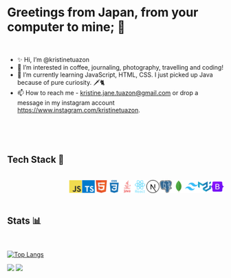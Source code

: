 <br />


  # Greetings from Japan, from your computer to mine; 🍡

<br />

- ✨ Hi, I’m @kristinetuazon 
- 👀 I’m interested in coffee, journaling, photography, travelling and coding!
- 🌱 I’m currently learning JavaScript, HTML, CSS. I just picked up Java because of pure curiosity. 🗡🐈
- 📫 How to reach me - kristine.jane.tuazon@gmail.com or drop a message in my instagram account https://www.instagram.com/kristinetuazon.

<br />
<br />
<br />

## Tech Stack 🥞

<br />

<img align="right" width="30" height="30" src="https://github.com/devicons/devicon/blob/master/icons/bootstrap/bootstrap-original.svg">
<img align="right" width="30" height="30" src="https://github.com/devicons/devicon/blob/master/icons/materialui/materialui-original.svg">
<img align="right" width="30" height="30" src="https://github.com/devicons/devicon/blob/master/icons/tailwindcss/tailwindcss-plain.svg">
<img align="right" width="30" height="30" src="https://github.com/devicons/devicon/blob/master/icons/mongodb/mongodb-original.svg">
<img align="right" width="30" height="30" src="https://raw.githubusercontent.com/devicons/devicon/1119b9f84c0290e0f0b38982099a2bd027a48bf1/icons/postgresql/postgresql-original.svg">
<img align="right" width="30" height="30" src="https://github.com/devicons/devicon/blob/master/icons/nextjs/nextjs-line.svg">
<img align="right" width="30" height="30" src="https://github.com/devicons/devicon/blob/master/icons/react/react-original-wordmark.svg">
<img align="right" width="30" height="30" src="https://github.com/devicons/devicon/blob/master/icons/java/java-plain-wordmark.svg">
<img align="right" width="30" height="30" src="https://github.com/devicons/devicon/blob/master/icons/css3/css3-plain-wordmark.svg">
<img align="right" width="30" height="30" src="https://github.com/devicons/devicon/blob/master/icons/html5/html5-original.svg">
<img align="right" width="30" height="30" src="https://raw.githubusercontent.com/devicons/devicon/1119b9f84c0290e0f0b38982099a2bd027a48bf1/icons/typescript/typescript-original.svg">
<img align="right" width="30" height="30" src="https://github.com/devicons/devicon/blob/master/icons/javascript/javascript-original.svg">



<br />
<br />
<br />

## Stats 📊
<br />

 [![Top Langs](https://github-readme-stats.vercel.app/api/top-langs/?username=kristinetuazon&langs_count=8)](https://github.com/anuraghazra/github-readme-stats)
 
 ![](http://github-profile-summary-cards.vercel.app/api/cards/most-commit-language?username=kristinetuazon&theme=default)
 ![](http://github-profile-summary-cards.vercel.app/api/cards/repos-per-language?username=kristinetuazon&theme=default)
 <br />
